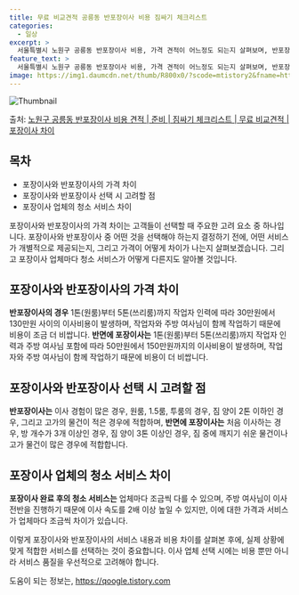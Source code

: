 ```yaml
---
title: 무료 비교견적 공릉동 반포장이사 비용 짐싸기 체크리스트
categories:
  - 일상
excerpt: >
  서울특별시 노원구 공릉동 반포장이사 비용, 가격 견적이 어느정도 되는지 살펴보며, 반포장이사를 준비함에 있어 짐싸기 준비 체크리스트가 무엇인지 보겠습니다. 마지막으로 포장이사와 차이점을 통해 무료 비교견적으로 어떤 것이 더 합리적인 선택인지 공유 드립니다.노원구 공릉동 포장이사 견적 샘플 보기 👈 클릭노원구 공릉동 포장이사 가격 살펴보기 👈 클릭노원구 공릉동 반포장이사 평균 이사 비용평수노원구 공릉동 평균 이사 비용원룸 이사9평 이하 (1톤)30만원~투룸/쓰리룸 이사16평 ~ 20평 (2.5톤)80만원~쓰리룸 이사21평 (5톤) ~110만원~우리집 무료 이사견적 받기 👈 클릭포장 vs 반포장: 가장 큰 차이점은?이사 서비스를 선택할 때 포장과 반포장의 가장 큰 차이점은, 포장이사는 전체 이사 과정을..
feature_text: >
  서울특별시 노원구 공릉동 반포장이사 비용, 가격 견적이 어느정도 되는지 살펴보며, 반포장이사를 준비함에 있어 짐싸기 준비 체크리스트가 무엇인지 보겠습니다. 마지막으로 포장이사와 차이점을 통해 무료 비교견적으로 어떤 것이 더 합리적인 선택인지 공유 드립니다.노원구 공릉동 포장이사 견적 샘플 보기 👈 클릭노원구 공릉동 포장이사 가격 살펴보기 👈 클릭노원구 공릉동 반포장이사 평균 이사 비용평수노원구 공릉동 평균 이사 비용원룸 이사9평 이하 (1톤)30만원~투룸/쓰리룸 이사16평 ~ 20평 (2.5톤)80만원~쓰리룸 이사21평 (5톤) ~110만원~우리집 무료 이사견적 받기 👈 클릭포장 vs 반포장: 가장 큰 차이점은?이사 서비스를 선택할 때 포장과 반포장의 가장 큰 차이점은, 포장이사는 전체 이사 과정을..
image: https://img1.daumcdn.net/thumb/R800x0/?scode=mtistory2&fname=https%3A%2F%2Fblog.kakaocdn.net%2Fdn%2FnLLd7%2FbtsHcrPC1qT%2FiDIUi2yDQkN4diYsSE4eVK%2Fimg.webp
---
```


![Thumbnail](https://img1.daumcdn.net/thumb/R800x0/?scode=mtistory2&fname=https%3A%2F%2Fblog.kakaocdn.net%2Fdn%2FnLLd7%2FbtsHcrPC1qT%2FiDIUi2yDQkN4diYsSE4eVK%2Fimg.webp)

<p>출처: <a href="https://qoogle.tistory.com/9860" rel="dofollow">노원구 공릉동 반포장이사 비용 견적 | 준비 | 짐싸기 체크리스트 | 무료 비교견적 | 포장이사 차이</a> </p>

## 목차

  * 포장이사와 반포장이사의 가격 차이
  * 포장이사와 반포장이사 선택 시 고려할 점
  * 포장이사 업체의 청소 서비스 차이



포장이사와 반포장이사의 가격 차이는 고객들이 선택할 때 주요한 고려 요소 중 하나입니다. 포장이사와 반포장이사 중 어떤 것을 선택해야 하는지
결정하기 전에, 어떤 서비스가 개별적으로 제공되는지, 그리고 가격이 어떻게 차이가 나는지 살펴보겠습니다. 그리고 포장이사 업체마다 청소
서비스가 어떻게 다른지도 알아볼 것입니다.

## 포장이사와 반포장이사의 가격 차이

**반포장이사의 경우** 1톤(원룸)부터 5톤(쓰리룸)까지 작업자 인력에 따라 30만원에서 130만원 사이의 이사비용이 발생하며, 작업자와
주방 여사님이 함께 작업하기 때문에 비용이 조금 더 비쌉니다. **반면에 포장이사는** 1톤(원룸)부터 5톤(쓰리룸)까지 작업자 인력과 주방
여사님 포함에 따라 50만원에서 150만원까지의 이사비용이 발생하며, 작업자와 주방 여사님이 함께 작업하기 때문에 비용이 더 비쌉니다.

## 포장이사와 반포장이사 선택 시 고려할 점

**반포장이사는** 이사 경험이 많은 경우, 원룸, 1.5룸, 투룸의 경우, 짐 양이 2톤 이하인 경우, 그리고 고가의 물건이 적은 경우에
적합하며, **반면에 포장이사는** 처음 이사하는 경우, 방 개수가 3개 이상인 경우, 짐 양이 3톤 이상인 경우, 짐 중에 깨지기 쉬운
물건이나 고가 물건이 많은 경우에 적합합니다.

## 포장이사 업체의 청소 서비스 차이

**포장이사 완료 후의 청소 서비스는** 업체마다 조금씩 다를 수 있으며, 주방 여사님이 이사 전반을 진행하기 때문에 이사 속도를 2배 이상
높일 수 있지만, 이에 대한 가격과 서비스가 업체마다 조금씩 차이가 있습니다.



이렇게 포장이사와 반포장이사의 서비스 내용과 비용 차이를 살펴본 후에, 실제 상황에 맞게 적합한 서비스를 선택하는 것이 중요합니다. 이사
업체 선택 시에는 비용 뿐만 아니라 서비스 품질을 우선적으로 고려해야 합니다.

 

도움이 되는 정보는, <a href="https://qoogle.tistory.com" rel="dofollow">https://qoogle.tistory.com</a>


